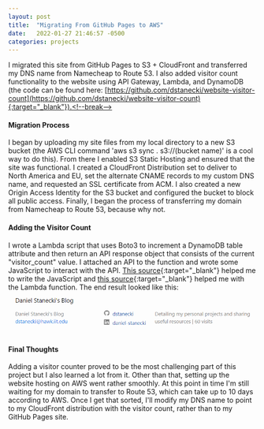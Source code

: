 ```yaml
---
layout: post
title:  "Migrating From GitHub Pages to AWS"
date:   2022-01-27 21:46:57 -0500
categories: projects
---
```

I migrated this site from GitHub Pages to S3 + CloudFront and transferred my DNS name from Namecheap to Route 53. I also added visitor count functionality to the website using API Gateway, Lambda, and DynamoDB (the code can be found here: [https://github.com/dstanecki/website-visitor-count](https://github.com/dstanecki/website-visitor-count){:target="_blank"}).<!--break-->

#### **Migration Process**

I began by uploading my site files from my local directory to a new S3 bucket (the AWS CLI command 'aws s3 sync . s3://(bucket name)' is a cool way to do this). From there I enabled S3 Static Hosting and ensured that the site was functional. I created a CloudFront Distribution set to deliver to North America and EU, set the alternate CNAME records to my custom DNS name, and requested an SSL certificate from ACM. I also created a new Origin Access Identity for the S3 bucket and configured the bucket to block all public access. Finally, I began the process of transferring my domain from Namecheap to Route 53, because why not. 

#### **Adding the Visitor Count**

I wrote a Lambda script that uses Boto3 to increment a DynamoDB table attribute and then return an API response object that consists of the current "visitor_count" value. I attached an API to the function and wrote some JavaScript to interact with the API. [This source](https://www.taniarascia.com/how-to-connect-to-an-api-with-javascript/){:target="_blank"} helped me to write the JavaScript and [this source](https://www.linkedin.com/pulse/how-i-built-my-aws-serverless-website-part-2-shishir-jaiswal/){:target="_blank"} helped me with the Lambda function. The end result looked like this: 
![visitorCountEndResult](/assets/visitorCountEndResult.png)

#### **Final Thoughts**

Adding a visitor counter proved to be the most challenging part of this project but I also learned a lot from it. Other than that, setting up the website hosting on AWS went rather smoothly. At this point in time I'm still waiting for my domain to transfer to Route 53, which can take up to 10 days according to AWS. Once I get that sorted, I'll modify my DNS name to point to my CloudFront distribution with the visitor count, rather than to my GitHub Pages site.
